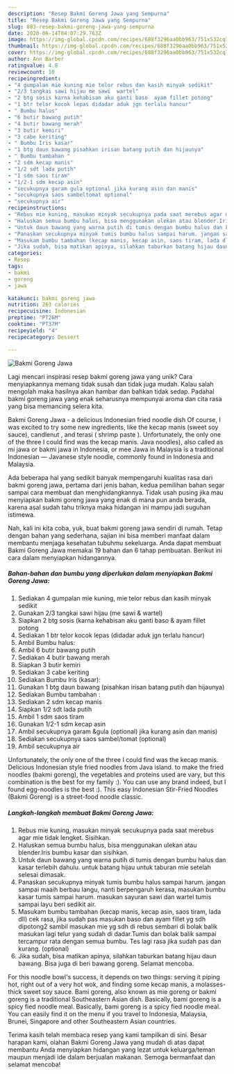 ```yaml
---
description: "Resep Bakmi Goreng Jawa yang Sempurna"
title: "Resep Bakmi Goreng Jawa yang Sempurna"
slug: 883-resep-bakmi-goreng-jawa-yang-sempurna
date: 2020-06-14T04:07:29.763Z
image: https://img-global.cpcdn.com/recipes/688f3296aa0bb963/751x532cq70/bakmi-goreng-jawa-foto-resep-utama.jpg
thumbnail: https://img-global.cpcdn.com/recipes/688f3296aa0bb963/751x532cq70/bakmi-goreng-jawa-foto-resep-utama.jpg
cover: https://img-global.cpcdn.com/recipes/688f3296aa0bb963/751x532cq70/bakmi-goreng-jawa-foto-resep-utama.jpg
author: Ann Barber
ratingvalue: 4.8
reviewcount: 10
recipeingredient:
- "4 gumpalan mie kuning mie telor rebus dan kasih minyak sedikit"
- "2/3 tangkai sawi hijau me sawi  wartel"
- "2 btg sosis karna kehabisan aku ganti baso  ayam fillet potong"
- "1 btr telor kocok lepas didadar aduk jgn terlalu hancur"
- " Bumbu halus"
- "6 butir bawang putih"
- "4 butir bawang merah"
- "3 butir kemiri"
- "3 cabe keriting"
- " Bumbu Iris kasar"
- "1 btg daun bawang pisahkan irisan batang putih dan hijaunya"
- " Bumbu tambahan "
- "2 sdm kecap manis"
- "1/2 sdt lada putih"
- "1 sdm saos tiram"
- "1/2-1 sdm kecap asin"
- "secukupnya garam gula optional jika kurang asin dan manis"
- "secukupnya saos sambeltomat optional"
- "secukupnya air"
recipeinstructions:
- "Rebus mie kuning, masukan minyak secukupnya pada saat merebus agar mie tidak lengket. Sisihkan."
- "Haluskan semua bumbu halus, bisa menggunakan ulekan atau blender.Iris bumbu kasar dan sisihkan."
- "Untuk daun bawang yang warna putih di tumis dengan bumbu halus dan kasar terlebih dahulu. untuk batang hijau untuk taburan mie setelah selesai dimasak."
- "Panaskan secukupnya minyak tumis bumbu halus sampai harum. jangan sampai maaih berbau langu, nanti berpengaruh kerasa, masukan bumbu kasar tumis sampai harum. masukan sayuran sawi dan wartel tumis sampai layu beri sedikit air."
- "Masukam bumbu tambahan (kecap manis, kecap asin, saos tiram, lada dll) cek rasa, jika sudah pas masukan baso dan ayam fillet yg sdh dipotong2 sambil masukan mie yg sdh di rebus sembari di bolak balik masukan lagi telur yang sudah di dadar.Tumis dan bolak balik sampai tercampur rata dengan semua bumbu. Tes lagi rasa jika sudah pas dan kurang. (optional)"
- "Jika sudah, bisa matikan apinya, silahkan taburkan batang hijau daun bawang. Bisa juga di beri bawang goreng. Selamat mencoba."
categories:
- Resep
tags:
- bakmi
- goreng
- jawa

katakunci: bakmi goreng jawa 
nutrition: 263 calories
recipecuisine: Indonesian
preptime: "PT26M"
cooktime: "PT37M"
recipeyield: "4"
recipecategory: Dessert

---
```



![Bakmi Goreng Jawa](https://img-global.cpcdn.com/recipes/688f3296aa0bb963/751x532cq70/bakmi-goreng-jawa-foto-resep-utama.jpg)

Lagi mencari inspirasi resep bakmi goreng jawa yang unik? Cara menyiapkannya memang tidak susah dan tidak juga mudah. Kalau salah mengolah maka hasilnya akan hambar dan bahkan tidak sedap. Padahal bakmi goreng jawa yang enak seharusnya mempunyai aroma dan cita rasa yang bisa memancing selera kita.

Bakmi Goreng Jawa - a delicious Indonesian fried noodle dish Of course, I was excited to try some new ingredients, like the kecap manis (sweet soy sauce), candlenut , and terasi ( shrimp paste ). Unfortunately, the only one of the three I could find was the kecap manis. Java noodles), also called as mi jawa or bakmi jawa in Indonesia, or mee Jawa in Malaysia is a traditional Indonesian — Javanese style noodle, commonly found in Indonesia and Malaysia.

Ada beberapa hal yang sedikit banyak mempengaruhi kualitas rasa dari bakmi goreng jawa, pertama dari jenis bahan, kedua pemilihan bahan segar sampai cara membuat dan menghidangkannya. Tidak usah pusing jika mau menyiapkan bakmi goreng jawa yang enak di mana pun anda berada, karena asal sudah tahu triknya maka hidangan ini mampu jadi suguhan istimewa.


Nah, kali ini kita coba, yuk, buat bakmi goreng jawa sendiri di rumah. Tetap dengan bahan yang sederhana, sajian ini bisa memberi manfaat dalam membantu menjaga kesehatan tubuhmu sekeluarga. Anda dapat membuat Bakmi Goreng Jawa memakai 19 bahan dan 6 tahap pembuatan. Berikut ini cara dalam menyiapkan hidangannya.

<!--inarticleads1-->

##### Bahan-bahan dan bumbu yang diperlukan dalam menyiapkan Bakmi Goreng Jawa:

1. Sediakan 4 gumpalan mie kuning, mie telor rebus dan kasih minyak sedikit
1. Gunakan 2/3 tangkai sawi hijau (me sawi &amp; wartel)
1. Siapkan 2 btg sosis (karna kehabisan aku ganti baso &amp; ayam fillet potong
1. Sediakan 1 btr telor kocok lepas (didadar aduk jgn terlalu hancur)
1. Ambil  Bumbu halus:
1. Ambil 6 butir bawang putih
1. Sediakan 4 butir bawang merah
1. Siapkan 3 butir kemiri
1. Sediakan 3 cabe keriting
1. Sediakan  Bumbu Iris (kasar):
1. Gunakan 1 btg daun bawang (pisahkan irisan batang putih dan hijaunya)
1. Sediakan  Bumbu tambahan :
1. Sediakan 2 sdm kecap manis
1. Siapkan 1/2 sdt lada putih
1. Ambil 1 sdm saos tiram
1. Gunakan 1/2-1 sdm kecap asin
1. Ambil secukupnya garam &amp;gula (optional) jika kurang asin dan manis)
1. Sediakan secukupnya saos sambel/tomat (optional)
1. Ambil secukupnya air


Unfortunately, the only one of the three I could find was the kecap manis. Delicious Indonesian style fried noodles from Java island. to make the fried noodles (bakmi goreng), the vegetables and proteins used are vary, but this combination is the best for my family :). You can use any brand indeed, but I found egg-noodles is the best :). This easy Indonesian Stir-Fried Noodles (Bakmi Goreng) is a street-food noodle classic. 

<!--inarticleads2-->

##### Langkah-langkah membuat Bakmi Goreng Jawa:

1. Rebus mie kuning, masukan minyak secukupnya pada saat merebus agar mie tidak lengket. Sisihkan.
1. Haluskan semua bumbu halus, bisa menggunakan ulekan atau blender.Iris bumbu kasar dan sisihkan.
1. Untuk daun bawang yang warna putih di tumis dengan bumbu halus dan kasar terlebih dahulu. untuk batang hijau untuk taburan mie setelah selesai dimasak.
1. Panaskan secukupnya minyak tumis bumbu halus sampai harum. jangan sampai maaih berbau langu, nanti berpengaruh kerasa, masukan bumbu kasar tumis sampai harum. masukan sayuran sawi dan wartel tumis sampai layu beri sedikit air.
1. Masukam bumbu tambahan (kecap manis, kecap asin, saos tiram, lada dll) cek rasa, jika sudah pas masukan baso dan ayam fillet yg sdh dipotong2 sambil masukan mie yg sdh di rebus sembari di bolak balik masukan lagi telur yang sudah di dadar.Tumis dan bolak balik sampai tercampur rata dengan semua bumbu. Tes lagi rasa jika sudah pas dan kurang. (optional)
1. Jika sudah, bisa matikan apinya, silahkan taburkan batang hijau daun bawang. Bisa juga di beri bawang goreng. Selamat mencoba.


For this noodle bowl&#39;s success, it depends on two things: serving it piping hot, right out of a very hot wok, and finding some kecap manis, a molasses-thick sweet soy sauce. Bami goreng, also known as mie goreng or bakmi goreng is a traditional Southeastern Asian dish. Basically, bami goreng is a spicy fied noodle meal. Basically, bami goreng is a spicy fied noodle meal. You can easily find it on the menu if you travel to Indonesia, Malaysia, Brunei, Singapore and other Southeastern Asian countries. 

Terima kasih telah membaca resep yang kami tampilkan di sini. Besar harapan kami, olahan Bakmi Goreng Jawa yang mudah di atas dapat membantu Anda menyiapkan hidangan yang lezat untuk keluarga/teman maupun menjadi ide dalam berjualan makanan. Semoga bermanfaat dan selamat mencoba!

